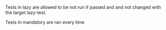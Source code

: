 Tests in lazy are allowed to be not run if passed and and not changed with the target lazy-test.

Tests in mandatory are ran every time 
